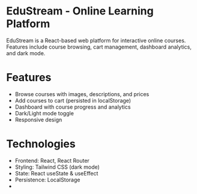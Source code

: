 # EduStream - Online Learning Platform

EduStream is a React-based web platform for interactive online courses. Features include course browsing, cart management, dashboard analytics, and dark mode.
# Features
- Browse courses with images, descriptions, and prices
- Add courses to cart (persisted in localStorage)
- Dashboard with course progress and analytics
- Dark/Light mode toggle
- Responsive design
# Technologies
- Frontend: React, React Router
- Styling: Tailwind CSS (dark mode)
- State: React useState & useEffect
- Persistence: LocalStorage
- 
